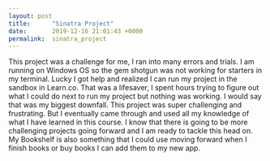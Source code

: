 ```yaml
---
layout: post
title:      "Sinatra Project"
date:       2019-12-16 21:01:43 +0000
permalink:  sinatra_project
---
```



This project was a challenge for me, I ran into many errors and trials. I am running on Windows OS so the gem shotgun was not working for starters in my terminal. Lucky I got help and realized I can run my project in the sandbox in Learn.co. That was a lifesaver, I spent hours trying to figure out what I could do next to run my project but nothing was working. I would say that was my biggest downfall. This project was super challenging and frustrating. But I eventually came through and used all my knowledge of what I have learned in this course. I know that there is going to be more challenging projects going forward and I am ready to tackle this head on. My Bookshelf is also something that I could use moving forward when I finish books or buy books I can add them to my new app.

